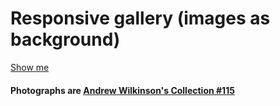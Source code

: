 # Responsive gallery (images as background)

[Show me](https://alexkval.github.io/responsive-gallery-bck/)

#### Photographs are [Andrew Wilkinson's Collection #115](https://unsplash.com/collections/curated/115)
